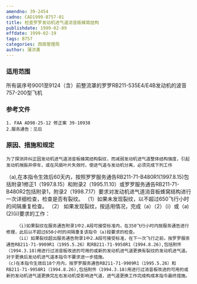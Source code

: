 ```yaml
---
amendno: 39-2454
cadno: CAD1999-B757-01
title: 检查罗罗发动机进气道消音板蜂窝结构
publishdate: 1999-02-09
effdate: 1999-02-19
tags: B757
categories: 西南管理局
author: 蒲洪勇
---
```


### 适用范围 
所有装序号9001至9124（含）前整流罩的罗罗RB211-535E4/E4B发动机的波音757-200型飞机

### 参考文件
    1. FAA AD98-25-12 修正案 39-10938
    2.服务通告：见后


### 原因、措施和规定 
    为了探测并纠正因发动机进气道消音板蜂窝结构裂纹，而减弱发动机进气道整体结构强度，引起发动机喘振并停车，或在风扇叶片失效时，使进气道与发动机分离，必须完成下列工作 
   （a),在本指令生效后60天内，按照罗罗服务通告RB211-71-B480R1(1997.8.15)包括附录1修正1（1997.8.15）和附录2（1995.11.10）或罗罗服务通告RB211-71-B480R2包括附录1，附录2（1998.7.17）要求对发动机进气道消音板蜂窝结构进行一次详细检查，检查是否有裂纹。 
    （1）如果未发现裂纹，以不超过650飞行小时的间隔重复检查。 
（2）
如果发现裂纹，按适用情况，完成（a）（2）（i）或（a)(2)(ii)要求的工作： 

  
        （i)如果裂纹在服务通告附录1中2.A段可接受标准内，在350飞行小时内按服务通告进行修理，此后以不超过650小时的间隔重复该指令（a)段要求的检查。 
        （ii）如果裂纹超出服务通告附录1中2.A段可接受标准，在下一次飞行之前，按罗罗服务通告RB211-71-9909R1（1995.5.26）和RB211-71-9958R1（1994.8.26),包括附件（1994.3.18)用进行过消音板改进的可用的或新的发动机进气道更换有裂纹的发动机进气道。对于更换后发动机进气道本指令不要求进一步措施。 
    （c)在本指令生效后18个月内，按罗罗服务通告RB211-71-9909R1（1995.5.26）和RB211-71-9958R1（1994.8.26),包括附件（1994.3.18)用进行过消音板改进的可用的或新的发动机进气道更换完左右发动机受影响进气道，进气道更换工作完成构成本指令最终措施。

